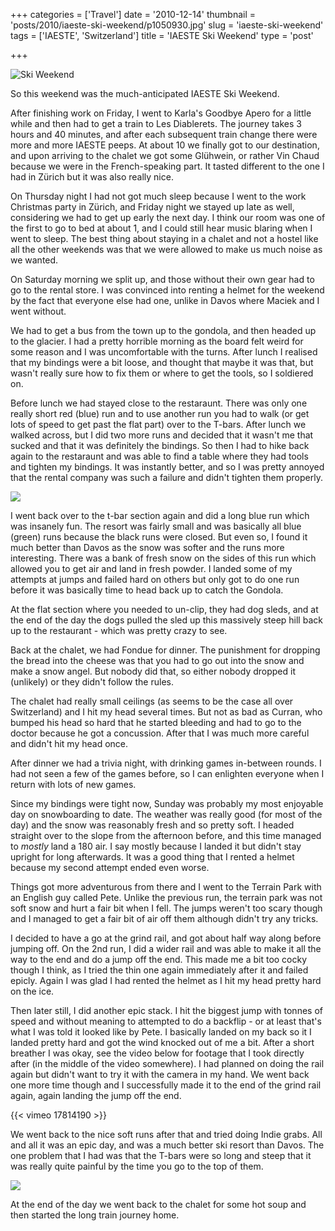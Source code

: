 +++
categories = ['Travel']
date = '2010-12-14'
thumbnail = 'posts/2010/iaeste-ski-weekend/p1050930.jpg'
slug = 'iaeste-ski-weekend'
tags = ['IAESTE', 'Switzerland']
title = 'IAESTE Ski Weekend'
type = 'post'

+++

![Ski Weekend](p1050930.jpg)

So this weekend was the much-anticipated IAESTE Ski Weekend.

After finishing work on Friday, I went to Karla's Goodbye Apero for a little while and then had to get a train to Les Diablerets. The journey takes 3 hours and 40 minutes, and after each subsequent train change there were more and more IAESTE peeps. At about 10 we finally got to our destination, and upon arriving to the chalet we got some Glühwein, or rather Vin Chaud because we were in the French-speaking part. It tasted different to the one I had in Zürich but it was also really nice.

On Thursday night I had not got much sleep because I went to the work Christmas party in Zürich, and Friday night we stayed up late as well, considering we had to get up early the next day. I think our room was one of the first to go to bed at about 1, and I could still hear music blaring when I went to sleep. The best thing about staying in a chalet and not a hostel like all the other weekends was that we were allowed to make us much noise as we wanted.

On Saturday morning we split up, and those without their own gear had to go to the rental store. I was convinced into renting a helmet for the weekend by the fact that everyone else had one, unlike in Davos where Maciek and I went without.

We had to get a bus from the town up to the gondola, and then headed up to the glacier. I had a pretty horrible morning as the board felt weird for some reason and I was uncomfortable with the turns. After lunch I realised that my bindings were a bit loose, and thought that maybe it was that, but wasn't really sure how to fix them or where to get the tools, so I soldiered on.

Before lunch we had stayed close to the restaraunt. There was only one really short red (blue) run and to use another run you had to walk (or get lots of speed to get past the flat part) over to the T-bars. After lunch we walked across, but I did two more runs and decided that it wasn't me that sucked and that it was definitely the bindings. So then I had to hike back again to the restaraunt and was able to find a table where they had tools and tighten my bindings. It was instantly better, and so I was pretty annoyed that the rental company was such a failure and didn't tighten them properly.

![](P1050977.jpg)

I went back over to the t-bar section again and did a long blue run which was insanely fun. The resort was fairly small and was basically all blue (green) runs because the black runs were closed. But even so, I found it much better than Davos as the snow was softer and the runs more interesting. There was a bank of fresh snow on the sides of this run which allowed you to get air and land in fresh powder. I landed some of my attempts at jumps and failed hard on others but only got to do one run before it was basically time to head back up to catch the Gondola.

At the flat section where you needed to un-clip, they had dog sleds, and at the end of the day the dogs pulled the sled up this massively steep hill back up to the restaurant - which was pretty crazy to see.

Back at the chalet, we had Fondue for dinner. The punishment for dropping the bread into the cheese was that you had to go out into the snow and make a snow angel. But nobody did that, so either nobody dropped it (unlikely) or they didn't follow the rules.

The chalet had really small ceilings (as seems to be the case all over Switzerland) and I hit my head several times. But not as bad as Curran, who bumped his head so hard that he started bleeding and had to go to the doctor because he got a concussion. After that I was much more careful and didn't hit my head once.

After dinner we had a trivia night, with drinking games in-between rounds. I had not seen a few of the games before, so I can enlighten everyone when I return with lots of new games.

Since my bindings were tight now, Sunday was probably my most enjoyable day on snowboarding to date. The weather was really good (for most of the day) and the snow was reasonably fresh and so pretty soft. I headed straight over to the slope from the afternoon before, and this time managed to *mostly* land a 180 air. I say mostly because I landed it but didn't stay upright for long afterwards. It was a good thing that I rented a helmet because my second attempt ended even worse.

Things got more adventurous from there and I went to the Terrain Park with an English guy called Pete. Unlike the previous run, the terrain park was not soft snow and hurt a fair bit when I fell. The jumps weren't too scary though and I managed to get a fair bit of air off them although didn't try any tricks.

I decided to have a go at the grind rail, and got about half way along before jumping off. On the 2nd run, I did a wider rail and was able to make it all the way to the end and do a jump off the end. This made me a bit too cocky though I think, as I tried the thin one again immediately after it and failed epicly. Again I was glad I had rented the helmet as I hit my head pretty hard on the ice.

Then later still, I did another epic stack. I hit the biggest jump with tonnes of speed and without meaning to attempted to do a backflip - or at least that's what I was told it looked like by Pete. I basically landed on my back so it I landed pretty hard and got the wind knocked out of me a bit. After a short breather I was okay, see the video below for footage that I took directly after (in the middle of the video somewhere). I had planned on doing the rail again but didn't want to try it with the camera in my hand. We went back one more time though and I successfully made it to the end of the grind rail again, again landing the jump off the end.

{{< vimeo 17814190 >}}

We went back to the nice soft runs after that and tried doing Indie grabs. All and all it was an epic day, and was a much better ski resort than Davos. The one problem that I had was that the T-bars were so long and steep that it was really quite painful by the time you go to the top of them.

![](P1050981.jpg)

At the end of the day we went back to the chalet for some hot soup and then started the long train journey home.